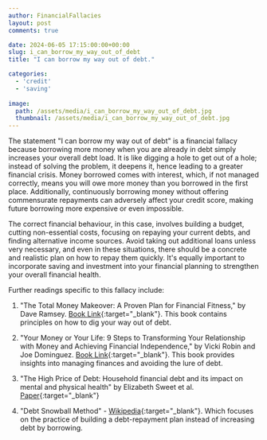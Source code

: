 ```yaml
---
author: FinancialFallacies
layout: post
comments: true

date: 2024-06-05 17:15:00:00+00:00  
slug: i_can_borrow_my_way_out_of_debt
title: "I can borrow my way out of debt."

categories:
  - 'credit'
  - 'saving'
  
image:
  path: /assets/media/i_can_borrow_my_way_out_of_debt.jpg
  thumbnail: /assets/media/i_can_borrow_my_way_out_of_debt.jpg
---
```


The statement "I can borrow my way out of debt" is a financial fallacy because borrowing more money when you are already in debt simply increases your overall debt load. It is like digging a hole to get out of a hole; instead of solving the problem, it deepens it, hence leading to a greater financial crisis. Money borrowed comes with interest, which, if not managed correctly, means you will owe more money than you borrowed in the first place. Additionally, continuously borrowing money without offering commensurate repayments can adversely affect your credit score, making future borrowing more expensive or even impossible.

The correct financial behaviour, in this case, involves building a budget, cutting non-essential costs, focusing on repaying your current debts, and finding alternative income sources. Avoid taking out additional loans unless very necessary, and even in these situations, there should be a concrete and realistic plan on how to repay them quickly. It's equally important to incorporate saving and investment into your financial planning to strengthen your overall financial health.

Further readings specific to this fallacy include:

1. "The Total Money Makeover: A Proven Plan for Financial Fitness," by Dave Ramsey. [Book Link](https://www.amazon.com/Total-Money-Makeover-Classic-Financial/dp/1595555277/ref=nosim?tag=financialfall-20){:target="_blank"}. This book contains principles on how to dig your way out of debt.

2. "Your Money or Your Life: 9 Steps to Transforming Your Relationship with Money and Achieving Financial Independence," by Vicki Robin and Joe Dominguez. [Book Link](https://www.amazon.com/Your-Money-Life-Transforming-Relationship/dp/0143115766/ref=nosim?tag=financialfall-20){:target="_blank"}. This book provides insights into managing finances and avoiding the lure of debt.

3. "The High Price of Debt: Household financial debt and its impact on mental and physical health" by Elizabeth Sweet et al. [Paper](https://www.ncbi.nlm.nih.gov/pmc/articles/PMC3718010/){:target="_blank"}

4. "Debt Snowball Method" - [Wikipedia](https://en.wikipedia.org/wiki/Debt_snowball_method){:target="_blank"}. Which focuses on the practice of building a debt-repayment plan instead of increasing debt by borrowing.
